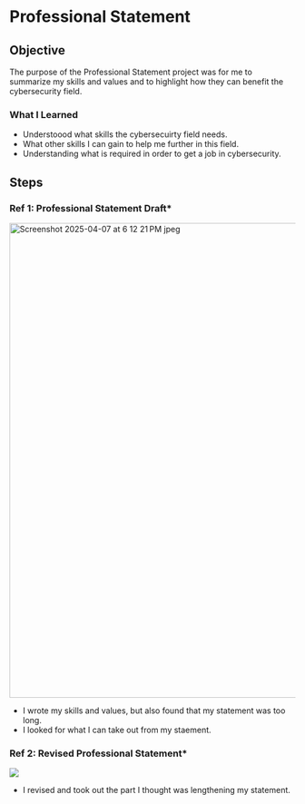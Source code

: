 # Professional Statement

## Objective

The purpose of the Professional Statement project was for me to summarize my skills and values and to highlight how they can benefit the cybersecurity field. 

### What I Learned
- Understoood what skills the cybersecuirty field needs.
- What other skills I can gain to help me further in this field.
- Understanding what is required in order to get a job in cybersecurity.

## Steps
### Ref 1: Professional Statement Draft*

<img width="837" alt="Screenshot 2025-04-07 at 6 12 21 PM jpeg" src="https://github.com/user-attachments/assets/10a8193a-e382-4f86-942e-7d25eff9e92f" />

- I wrote my skills and values, but also found that my statement was too long.
- I looked for what I can take out from my staement.

### Ref 2: Revised Professional Statement*
<img src= "https://github.com/user-attachments/assets/40fbd0ba-949c-4be5-97ff-d7c6dfae8d7a" />

- I revised and took out the part I thought was lengthening my statement. 
